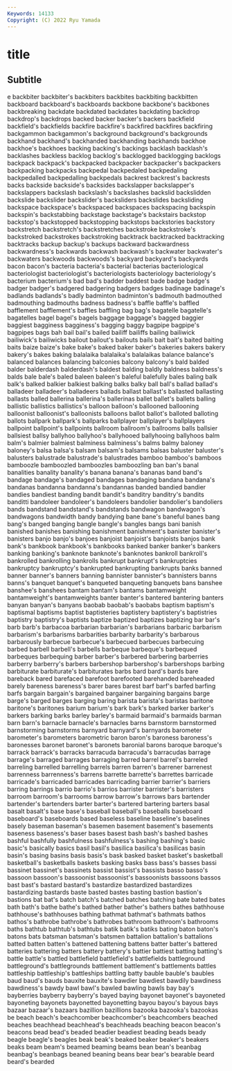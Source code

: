 ```yaml
---
Keywords: 14133
Copyright: (C) 2022 Ryu Yamada
---
```



# title

## Subtitle
e backbiter backbiter's backbiters backbites backbiting backbitten backboard backboard's backboards
backbone backbone's backbones backbreaking backdate backdated backdates backdating backdrop backdrop's
backdrops backed backer backer's backers backfield backfield's backfields backfire backfire's
backfired backfires backfiring backgammon backgammon's background background's backgrounds backhand backhand's
backhanded backhanding backhands backhoe backhoe's backhoes backing backing's backings backlash
backlash's backlashes backless backlog backlog's backlogged backlogging backlogs backpack backpack's
backpacked backpacker backpacker's backpackers backpacking backpacks backpedal backpedaled backpedaling backpedalled
backpedalling backpedals backrest backrest's backrests backs backside backside's backsides backslapper
backslapper's backslappers backslash backslash's backslashes backslid backslidden backslide backslider backslider's
backsliders backslides backsliding backspace backspace's backspaced backspaces backspacing backspin backspin's
backstabbing backstage backstage's backstairs backstop backstop's backstopped backstopping backstops backstories
backstory backstretch backstretch's backstretches backstroke backstroke's backstroked backstrokes backstroking backtrack
backtracked backtracking backtracks backup backup's backups backward backwardness backwardness's backwards
backwash backwash's backwater backwater's backwaters backwoods backwoods's backyard backyard's backyards
bacon bacon's bacteria bacteria's bacterial bacterias bacteriological bacteriologist bacteriologist's bacteriologists
bacteriology bacteriology's bacterium bacterium's bad bad's badder baddest bade badge
badge's badger badger's badgered badgering badgers badges badinage badinage's badlands
badlands's badly badminton badminton's badmouth badmouthed badmouthing badmouths badness badness's
baffle baffle's baffled bafflement bafflement's baffles baffling bag bag's bagatelle
bagatelle's bagatelles bagel bagel's bagels baggage baggage's bagged baggier baggiest
bagginess bagginess's bagging baggy bagpipe bagpipe's bagpipes bags bah bail
bail's bailed bailiff bailiffs bailing bailiwick bailiwick's bailiwicks bailout bailout's
bailouts bails bait bait's baited baiting baits baize baize's bake
bake's baked baker baker's bakeries bakers bakery bakery's bakes baking
balalaika balalaika's balalaikas balance balance's balanced balances balancing balconies balcony
balcony's bald balded balder balderdash balderdash's baldest balding baldly baldness
baldness's balds bale bale's baled baleen baleen's baleful balefully bales
baling balk balk's balked balkier balkiest balking balks balky ball
ball's ballad ballad's balladeer balladeer's balladeers ballads ballast ballast's ballasted
ballasting ballasts balled ballerina ballerina's ballerinas ballet ballet's ballets balling
ballistic ballistics ballistics's balloon balloon's ballooned ballooning balloonist balloonist's balloonists
balloons ballot ballot's balloted balloting ballots ballpark ballpark's ballparks ballplayer
ballplayer's ballplayers ballpoint ballpoint's ballpoints ballroom ballroom's ballrooms balls ballsier
ballsiest ballsy ballyhoo ballyhoo's ballyhooed ballyhooing ballyhoos balm balm's balmier
balmiest balminess balminess's balms balmy baloney baloney's balsa balsa's balsam
balsam's balsams balsas baluster baluster's balusters balustrade balustrade's balustrades bamboo
bamboo's bamboos bamboozle bamboozled bamboozles bamboozling ban ban's banal banalities
banality banality's banana banana's bananas band band's bandage bandage's bandaged
bandages bandaging bandana bandana's bandanas bandanna bandanna's bandannas banded bandied
bandier bandies bandiest banding bandit bandit's banditry banditry's bandits banditti
bandoleer bandoleer's bandoleers bandolier bandolier's bandoliers bands bandstand bandstand's bandstands
bandwagon bandwagon's bandwagons bandwidth bandy bandying bane bane's baneful banes
bang bang's banged banging bangle bangle's bangles bangs bani banish
banished banishes banishing banishment banishment's banister banister's banisters banjo banjo's
banjoes banjoist banjoist's banjoists banjos bank bank's bankbook bankbook's bankbooks
banked banker banker's bankers banking banking's banknote banknote's banknotes bankroll
bankroll's bankrolled bankrolling bankrolls bankrupt bankrupt's bankruptcies bankruptcy bankruptcy's bankrupted
bankrupting bankrupts banks banned banner banner's banners banning bannister bannister's
bannisters banns banns's banquet banquet's banqueted banqueting banquets bans banshee
banshee's banshees bantam bantam's bantams bantamweight bantamweight's bantamweights banter banter's
bantered bantering banters banyan banyan's banyans baobab baobab's baobabs baptism
baptism's baptismal baptisms baptist baptisteries baptistery baptistery's baptistries baptistry baptistry's
baptists baptize baptized baptizes baptizing bar bar's barb barb's barbacoa
barbarian barbarian's barbarians barbaric barbarism barbarism's barbarisms barbarities barbarity barbarity's
barbarous barbarously barbecue barbecue's barbecued barbecues barbecuing barbed barbell barbell's
barbells barbeque barbeque's barbequed barbeques barbequing barber barber's barbered barbering
barberries barberry barberry's barbers barbershop barbershop's barbershops barbing barbiturate barbiturate's
barbiturates barbs bard bard's bards bare bareback bared barefaced barefoot
barefooted barehanded bareheaded barely bareness bareness's barer bares barest barf
barf's barfed barfing barfs bargain bargain's bargained bargainer bargaining bargains
barge barge's barged barges barging baring barista barista's baristas baritone
baritone's baritones barium barium's bark bark's barked barker barker's barkers
barking barks barley barley's barmaid barmaid's barmaids barman barn barn's
barnacle barnacle's barnacles barns barnstorm barnstormed barnstorming barnstorms barnyard barnyard's
barnyards barometer barometer's barometers barometric baron baron's baroness baroness's baronesses
baronet baronet's baronets baronial barons baroque baroque's barrack barrack's barracks
barracuda barracuda's barracudas barrage barrage's barraged barrages barraging barred barrel
barrel's barreled barreling barrelled barrelling barrels barren barren's barrener barrenest
barrenness barrenness's barrens barrette barrette's barrettes barricade barricade's barricaded barricades
barricading barrier barrier's barriers barring barrings barrio barrio's barrios barrister
barrister's barristers barroom barroom's barrooms barrow barrow's barrows bars bartender
bartender's bartenders barter barter's bartered bartering barters basal basalt basalt's
base base's baseball baseball's baseballs baseboard baseboard's baseboards based baseless
baseline baseline's baselines basely baseman baseman's basemen basement basement's basements
baseness baseness's baser bases basest bash bash's bashed bashes bashful
bashfully bashfulness bashfulness's bashing bashing's basic basic's basically basics basil
basil's basilica basilica's basilicas basin basin's basing basins basis basis's
bask basked basket basket's basketball basketball's basketballs baskets basking basks
bass bass's basses bassi bassinet bassinet's bassinets bassist bassist's bassists
basso basso's bassoon bassoon's bassoonist bassoonist's bassoonists bassoons bassos bast
bast's bastard bastard's bastardize bastardized bastardizes bastardizing bastards baste basted
bastes basting bastion bastion's bastions bat bat's batch batch's batched
batches batching bate bated bates bath bath's bathe bathe's bathed
bather bather's bathers bathes bathhouse bathhouse's bathhouses bathing bathmat bathmat's
bathmats bathos bathos's bathrobe bathrobe's bathrobes bathroom bathroom's bathrooms baths
bathtub bathtub's bathtubs batik batik's batiks bating baton baton's batons
bats batsman batsman's batsmen battalion battalion's battalions batted batten batten's
battened battening battens batter batter's battered batteries battering batters battery
battery's battier battiest batting batting's battle battle's battled battlefield battlefield's
battlefields battleground battleground's battlegrounds battlement battlement's battlements battles battleship battleship's
battleships battling batty bauble bauble's baubles baud baud's bauds bauxite
bauxite's bawdier bawdiest bawdily bawdiness bawdiness's bawdy bawl bawl's bawled
bawling bawls bay bay's bayberries bayberry bayberry's bayed baying bayonet
bayonet's bayoneted bayoneting bayonets bayonetted bayonetting bayou bayou's bayous bays
bazaar bazaar's bazaars bazillion bazillions bazooka bazooka's bazookas be beach
beach's beachcomber beachcomber's beachcombers beached beaches beachhead beachhead's beachheads beaching
beacon beacon's beacons bead bead's beaded beadier beadiest beading beads
beady beagle beagle's beagles beak beak's beaked beaker beaker's beakers
beaks beam beam's beamed beaming beams bean bean's beanbag beanbag's
beanbags beaned beaning beans bear bear's bearable beard beard's bearded
